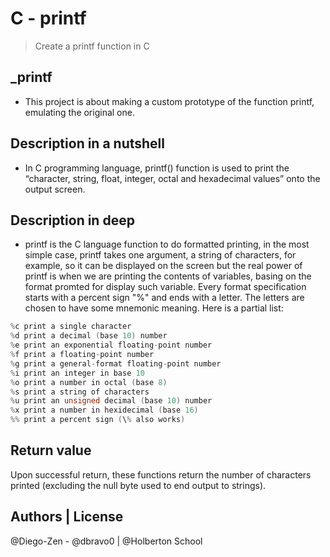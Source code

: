# C - printf
> Create a printf function in C

## _printf
* This project is about making a custom prototype of the function printf, emulating the original one.

## Description in a nutshell
* In C programming language, printf() function is used to print the “character, string, float, integer, octal and hexadecimal values” onto the output screen.

## Description in deep
* printf is the C language function to do formatted printing, in the most simple case, printf takes one argument, a string of characters, for example, so it can be displayed on the screen but the real power of printf is when we are printing the contents of variables, basing on the format promted for display such variable. Every format specification starts with a percent sign "%" and ends with a letter. The letters are chosen to have some mnemonic meaning. Here is a partial list:

```C
%c print a single character
%d print a decimal (base 10) number
%e print an exponential floating-point number
%f print a floating-point number
%g print a general-format floating-point number
%i print an integer in base 10
%o print a number in octal (base 8)
%s print a string of characters
%u print an unsigned decimal (base 10) number
%x print a number in hexidecimal (base 16)
%% print a percent sign (\% also works)
```
## Return value
Upon successful return, these functions return the number of characters printed (excluding the null byte used to end output to strings).

## Authors | License
@Diego-Zen - @dbravo0 | @Holberton School